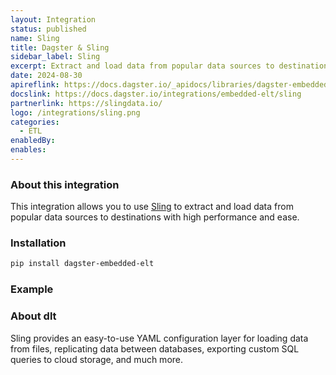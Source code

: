 ```yaml
---
layout: Integration
status: published
name: Sling
title: Dagster & Sling
sidebar_label: Sling
excerpt: Extract and load data from popular data sources to destinations with Sling through Dagster.
date: 2024-08-30
apireflink: https://docs.dagster.io/_apidocs/libraries/dagster-embedded-elt
docslink: https://docs.dagster.io/integrations/embedded-elt/sling
partnerlink: https://slingdata.io/
logo: /integrations/sling.png
categories:
  - ETL
enabledBy:
enables:
---
```


### About this integration

This integration allows you to use [Sling](https://slingdata.io/) to extract and load data from popular data sources to destinations with high performance and ease.

### Installation

```bash
pip install dagster-embedded-elt
```

### Example

<CodeExample filePath="integrations/sling.py" language="python" />

### About dlt

Sling provides an easy-to-use YAML configuration layer for loading data from files, replicating data between databases, exporting custom SQL queries to cloud storage, and much more.
